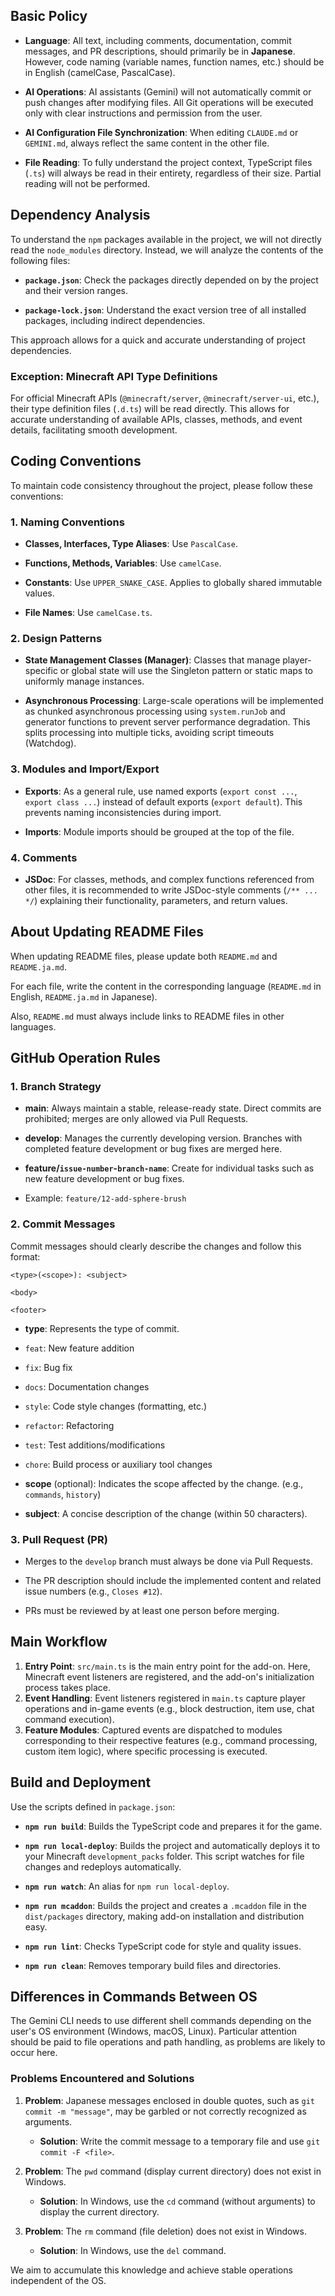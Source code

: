 ## Basic Policy
<!-- 基本方針 -->

- **Language**: All text, including comments, documentation, commit messages, and PR descriptions, should primarily be in **Japanese**. However, code naming (variable names, function names, etc.) should be in English (camelCase, PascalCase).
<!-- **言語**: コメント、ドキュメント、コミットメッセージ、PR の説明など、すべてのテキストは原則として**日本語**を使用します。ただし、コードの命名（変数名、関数名など）は英語（キャメルケース、パスカルケース）とします。 -->
- **AI Operations**: AI assistants (Gemini) will not automatically commit or push changes after modifying files. All Git operations will be executed only with clear instructions and permission from the user.
<!-- **AI による操作**: AI アシスタント（Gemini）は、ファイルの変更後に自動でコミットやプッシュを行いません。すべての Git 操作は、ユーザーからの明確な指示と許可を得てから実行します。 -->
- **AI Configuration File Synchronization**: When editing `CLAUDE.md` or `GEMINI.md`, always reflect the same content in the other file.
<!-- **AI 設定ファイルの同期**: `CLAUDE.md` または `GEMINI.md` を編集する際は、必ずもう一方のファイルにも同じ内容を反映させてください。 -->
- **File Reading**: To fully understand the project context, TypeScript files (`.ts`) will always be read in their entirety, regardless of their size. Partial reading will not be performed.
<!-- **ファイル読み込み**: プロジェクトのコンテキストを完全に理解するため、TypeScript ファイル (`.ts`) は、そのサイズに関わらず、必ずファイル全体を読み込みます。部分的な読み込みは行いません。 -->

## Dependency Analysis
<!-- 依存関係の分析 -->

To understand the `npm` packages available in the project, we will not directly read the `node_modules` directory. Instead, we will analyze the contents of the following files:
<!-- プロジェクトで利用可能な `npm` パッケージを把握するために、`node_modules` ディレクトリを直接読み込むことはしません。代わりに、以下のファイルの内容を分析します。 -->

- **`package.json`**: Check the packages directly depended on by the project and their version ranges.
<!-- **`package.json`**: プロジェクトが直接依存するパッケージとそのバージョン範囲を確認します。 -->
- **`package-lock.json`**: Understand the exact version tree of all installed packages, including indirect dependencies.
<!-- **`package-lock.json`**: 間接的な依存関係を含む、実際にインストールされたすべてのパッケージの正確なバージョンツリーを把握します。 -->

This approach allows for a quick and accurate understanding of project dependencies.
<!-- このアプローチにより、迅速かつ正確にプロジェクトの依存関係を理解することができます。 -->

### Exception: Minecraft API Type Definitions
<!-- 例外: Minecraft API の型定義 -->

For official Minecraft APIs (`@minecraft/server`, `@minecraft/server-ui`, etc.), their type definition files (`.d.ts`) will be read directly. This allows for accurate understanding of available APIs, classes, methods, and event details, facilitating smooth development.
<!-- Minecraft の公式 API (`@minecraft/server`, `@minecraft/server-ui` など) に関しては、その型定義ファイル (`.d.ts`) を直接読み込みます。これにより、利用可能な API、クラス、メソッド、イベントの詳細を正確に把握し、開発を円滑に進めることができます。 -->

## Coding Conventions
<!-- コーディング規約 -->

To maintain code consistency throughout the project, please follow these conventions:
<!-- プロジェクト全体のコードの一貫性を保つため、以下の規約に従ってください。 -->

### 1. Naming Conventions
<!-- 1. 命名規則 -->

- **Classes, Interfaces, Type Aliases**: Use `PascalCase`.
<!-- **クラス、インターフェース、型エイリアス**: `PascalCase` を使用します。 -->

- **Functions, Methods, Variables**: Use `camelCase`.
<!-- **関数、メソッド、変数**: `camelCase` を使用します。 -->

- **Constants**: Use `UPPER_SNAKE_CASE`. Applies to globally shared immutable values.
<!-- **定数**: `UPPER_SNAKE_CASE` を使用します。グローバルに共有される不変の値に適用します。 -->

- **File Names**: Use `camelCase.ts`.
<!-- **ファイル名**: `camelCase.ts` を使用します。 -->

### 2. Design Patterns
<!-- 2. 設計パターン -->

- **State Management Classes (Manager)**: Classes that manage player-specific or global state will use the Singleton pattern or static maps to uniformly manage instances.
<!-- **状態管理クラス (Manager)**: プレイヤーごと、またはグローバルな状態を管理するクラスは、シングルトンパターンまたは静的マップを用いてインスタンスを統一的に管理します。 -->

- **Asynchronous Processing**: Large-scale operations will be implemented as chunked asynchronous processing using `system.runJob` and generator functions to prevent server performance degradation. This splits processing into multiple ticks, avoiding script timeouts (Watchdog).
<!-- **非同期処理**: 大規模な操作は、サーバーのパフォーマンス低下を防ぐため、`system.runJob` とジェネレータ関数を用いてチャンク単位の非同期処理として実装します。これにより、処理が複数のティックに分割され、スクリプトのタイムアウト（Watchdog）を回避します。 -->

### 3. Modules and Import/Export
<!-- 3. モジュールとインポート/エクスポート -->

- **Exports**: As a general rule, use named exports (`export const ...`, `export class ...`) instead of default exports (`export default`). This prevents naming inconsistencies during import.
<!-- **エクスポート**: デフォルトエクスポート (`export default`) ではなく、名前付きエクスポート (`export const ...`, `export class ...`) を原則として使用します。これにより、インポート時の名前の揺れを防ぎます。 -->
- **Imports**: Module imports should be grouped at the top of the file.
<!-- **インポート**: モジュールのインポートは、ファイルの先頭にまとめて記述します。 -->

### 4. Comments
<!-- 4. コメント -->

- **JSDoc**: For classes, methods, and complex functions referenced from other files, it is recommended to write JSDoc-style comments (`/** ... */`) explaining their functionality, parameters, and return values.
<!-- **JSDoc**: 他のファイルから参照されるクラス、メソッド、複雑な関数には、その機能、パラメータ、返り値を説明する JSDoc 形式 (`/** ... */`) のコメントを記述することを推奨します。 -->

## About Updating README Files
<!-- README ファイルの更新について -->

When updating README files, please update both `README.md` and `README.ja.md`.
<!-- README ファイルを更新する際は、`README.md` と `README.ja.md` の両方を更新してください。 -->
For each file, write the content in the corresponding language (`README.md` in English, `README.ja.md` in Japanese).
<!-- それぞれのファイルには、対応する言語（`README.md` には英語、`README.ja.md` には日本語）で内容を記述してください。 -->
Also, `README.md` must always include links to README files in other languages.
<!-- また、`README.md` には、必ず他の言語の README ファイルへのリンクを設置してください。 -->

## GitHub Operation Rules
<!-- GitHub 運用ルール -->

### 1. Branch Strategy
<!-- 1. ブランチ戦略 -->

- **main**: Always maintain a stable, release-ready state. Direct commits are prohibited; merges are only allowed via Pull Requests.
<!-- **main**: 常に安定した、リリース可能な状態を保ちます。直接のコミットは禁止し、Pull Request を通してのみマージします。 -->
- **develop**: Manages the currently developing version. Branches with completed feature development or bug fixes are merged here.
<!-- **develop**: 現在開発中のバージョンを管理します。機能開発やバグ修正が完了したブランチは、ここにマージします。 -->
- **feature/`issue-number`-`branch-name`**: Create for individual tasks such as new feature development or bug fixes.
<!-- **feature/`issue-number`-`branch-name`**: 新機能の開発やバグ修正など、個別のタスクごとに作成します。 -->
  - Example: `feature/12-add-sphere-brush`
  <!-- 例: `feature/12-add-sphere-brush` -->

### 2. Commit Messages
<!-- 2. コミットメッセージ -->

Commit messages should clearly describe the changes and follow this format:
<!-- コミットメッセージは、変更内容が明確にわかるように、以下の形式で記述します。 -->

```
<type>(<scope>): <subject>

<body>

<footer>
```

- **type**: Represents the type of commit.
<!-- **type**: コミットの種類を表します。 -->
  - `feat`: New feature addition
  <!-- `feat`: 新機能の追加 -->
  - `fix`: Bug fix
  <!-- `fix`: バグ修正 -->
  - `docs`: Documentation changes
  <!-- `docs`: ドキュメントの変更 -->
  - `style`: Code style changes (formatting, etc.)
  <!-- `style`: コードスタイルの変更（フォーマットなど） -->
  - `refactor`: Refactoring
  <!-- `refactor`: リファクタリング -->
  - `test`: Test additions/modifications
  <!-- `test`: テストの追加・修正 -->
  - `chore`: Build process or auxiliary tool changes
  <!-- `chore`: ビルドプロセスや補助ツールの変更 -->
- **scope** (optional): Indicates the scope affected by the change. (e.g., `commands`, `history`)
<!-- **scope** (任意): 変更が影響する範囲を示します。（例: `commands`, `history`） -->
- **subject**: A concise description of the change (within 50 characters).
<!-- **subject**: 変更内容の簡潔な説明（50 文字以内）。 -->

### 3. Pull Request (PR)
<!-- 3. Pull Request (PR) -->

- Merges to the `develop` branch must always be done via Pull Requests.
<!-- `develop` ブランチへのマージは、必ず Pull Request を通して行います。 -->
- The PR description should include the implemented content and related issue numbers (e.g., `Closes #12`).
<!-- PR の説明には、実装した内容、関連する Issue 番号（例: `Closes #12`）を記載します。 -->
- PRs must be reviewed by at least one person before merging.
<!-- PR は、少なくとも 1 人以上のレビューを経てからマージします。 -->

## Main Workflow
<!-- 主要なワークフロー -->

1.  **Entry Point**: `src/main.ts` is the main entry point for the add-on. Here, Minecraft event listeners are registered, and the add-on's initialization process takes place.
    <!-- **エントリポイント**: `src/main.ts` がアドオンの主要なエントリポイントです。ここで、Minecraft のイベントリスナーが登録され、アドオンの初期化処理が行われます。 -->
2.  **Event Handling**: Event listeners registered in `main.ts` capture player operations and in-game events (e.g., block destruction, item use, chat command execution).
    <!-- **イベント処理**: `main.ts` で登録されたイベントリスナーが、プレイヤーの操作やゲーム内のイベント（例: ブロックの破壊、アイテムの使用、チャットコマンドの実行など）を捕捉します。 -->
3.  **Feature Modules**: Captured events are dispatched to modules corresponding to their respective features (e.g., command processing, custom item logic), where specific processing is executed.
    <!-- **機能モジュール**: 捕捉されたイベントは、それぞれの機能に対応するモジュール（例: コマンド処理、カスタムアイテムのロジックなど）にディスパッチされ、具体的な処理が実行されます。 -->

## Build and Deployment
<!-- ビルドとデプロイ -->

Use the scripts defined in `package.json`:
<!-- `package.json` に定義されたスクリプトを使用します。 -->

- **`npm run build`**: Builds the TypeScript code and prepares it for the game.
<!-- **`npm run build`**: プロジェクトをビルドします。 -->

- **`npm run local-deploy`**: Builds the project and automatically deploys it to your Minecraft `development_packs` folder. This script watches for file changes and redeploys automatically.
<!-- **`npm run local-deploy`**: プロジェクトをビルドし、Minecraft の `development_packs` フォルダに自動的にデプロイします。このスクリプトはファイルの変更を監視し、自動的に再デプロイします。 -->

- **`npm run watch`**: An alias for `npm run local-deploy`.
<!-- **`npm run watch`**: `npm run local-deploy` のエイリアスです。 -->

- **`npm run mcaddon`**: Builds the project and creates a `.mcaddon` file in the `dist/packages` directory, making add-on installation and distribution easy.
<!-- **`npm run mcaddon`**: プロジェクトをビルドし、`dist/packages` ディレクトリに `.mcaddon` ファイルを作成します。これにより、アドオンのインストールや配布が容易になります。 -->

- **`npm run lint`**: Checks TypeScript code for style and quality issues.
<!-- **`npm run lint`**: コードの静的解析を実行します。 -->

- **`npm run clean`**: Removes temporary build files and directories.
<!-- **`npm run clean`**: 一時的なビルドファイルとディレクトリを削除します。 -->

## Differences in Commands Between OS
<!-- OS間のコマンド差異について -->

The Gemini CLI needs to use different shell commands depending on the user's OS environment (Windows, macOS, Linux). Particular attention should be paid to file operations and path handling, as problems are likely to occur here.
<!-- Gemini CLI は、ユーザーの OS 環境 (Windows, macOS, Linux) に応じて、実行するシェルコマンドを使い分ける必要があります。特に、ファイル操作やパスの扱いで問題が発生しやすいため、注意が必要です。 -->

### Problems Encountered and Solutions
<!-- 発生した問題と解決策 -->

1.  **Problem**: Japanese messages enclosed in double quotes, such as `git commit -m "message"`, may be garbled or not correctly recognized as arguments.
    <!-- **問題**: `git commit -m "メッセージ"` のように、ダブルクォートで囲んだ日本語メッセージが文字化けしたり、引数として正しく認識されなかったりする。 -->
    *   **Solution**: Write the commit message to a temporary file and use `git commit -F <file>`.
    <!-- **解決策**: コミットメッセージを一時ファイルに書き出し、`git commit -F <file>` を使用する。 -->

2.  **Problem**: The `pwd` command (display current directory) does not exist in Windows.
    <!-- **問題**: `pwd` コマンド (現在のディレクトリ表示) が Windows に存在しない。 -->
    *   **Solution**: In Windows, use the `cd` command (without arguments) to display the current directory.
    <!-- **解決策**: Windows では `cd` コマンド (引数なし) を使用して現在のディレクトリを表示する。 -->

3.  **Problem**: The `rm` command (file deletion) does not exist in Windows.
    <!-- **問題**: `rm` コマンド (ファイル削除) が Windows に存在しない。 -->
    *   **Solution**: In Windows, use the `del` command.
    <!-- **解決策**: Windows では `del` コマンドを使用する。 -->

We aim to accumulate this knowledge and achieve stable operations independent of the OS.
<!-- これらの知見を蓄積し、OS に依存しない安定した操作を目指します。 -->
